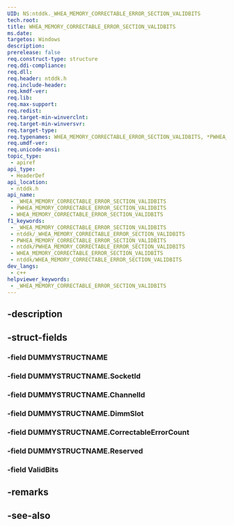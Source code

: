 ```yaml
---
UID: NS:ntddk._WHEA_MEMORY_CORRECTABLE_ERROR_SECTION_VALIDBITS
tech.root: 
title: WHEA_MEMORY_CORRECTABLE_ERROR_SECTION_VALIDBITS
ms.date: 
targetos: Windows
description: 
prerelease: false
req.construct-type: structure
req.ddi-compliance: 
req.dll: 
req.header: ntddk.h
req.include-header: 
req.kmdf-ver: 
req.lib: 
req.max-support: 
req.redist: 
req.target-min-winverclnt: 
req.target-min-winversvr: 
req.target-type: 
req.typenames: WHEA_MEMORY_CORRECTABLE_ERROR_SECTION_VALIDBITS, *PWHEA_MEMORY_CORRECTABLE_ERROR_SECTION_VALIDBITS
req.umdf-ver: 
req.unicode-ansi: 
topic_type:
 - apiref
api_type:
 - HeaderDef
api_location:
 - ntddk.h
api_name:
 - _WHEA_MEMORY_CORRECTABLE_ERROR_SECTION_VALIDBITS
 - PWHEA_MEMORY_CORRECTABLE_ERROR_SECTION_VALIDBITS
 - WHEA_MEMORY_CORRECTABLE_ERROR_SECTION_VALIDBITS
f1_keywords:
 - _WHEA_MEMORY_CORRECTABLE_ERROR_SECTION_VALIDBITS
 - ntddk/_WHEA_MEMORY_CORRECTABLE_ERROR_SECTION_VALIDBITS
 - PWHEA_MEMORY_CORRECTABLE_ERROR_SECTION_VALIDBITS
 - ntddk/PWHEA_MEMORY_CORRECTABLE_ERROR_SECTION_VALIDBITS
 - WHEA_MEMORY_CORRECTABLE_ERROR_SECTION_VALIDBITS
 - ntddk/WHEA_MEMORY_CORRECTABLE_ERROR_SECTION_VALIDBITS
dev_langs:
 - c++
helpviewer_keywords:
 - _WHEA_MEMORY_CORRECTABLE_ERROR_SECTION_VALIDBITS
---
```


## -description

## -struct-fields

### -field DUMMYSTRUCTNAME

### -field DUMMYSTRUCTNAME.SocketId

### -field DUMMYSTRUCTNAME.ChannelId

### -field DUMMYSTRUCTNAME.DimmSlot

### -field DUMMYSTRUCTNAME.CorrectableErrorCount

### -field DUMMYSTRUCTNAME.Reserved

### -field ValidBits

## -remarks

## -see-also


